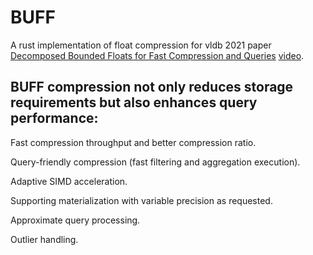 # BUFF
A rust implementation of float compression for vldb 2021 paper [Decomposed Bounded Floats for Fast Compression and Queries](http://vldb.org/pvldb/vol14/p2586-liu.pdf) [video](https://youtu.be/Krn98iPY99o). 

## BUFF compression not only reduces storage requirements but also enhances query performance:

Fast compression throughput and better compression ratio.

Query-friendly compression (fast filtering and aggregation execution).

Adaptive SIMD acceleration.

Supporting materialization with variable precision as requested.

Approximate query processing.

Outlier handling.
